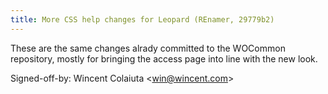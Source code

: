 ```yaml
---
title: More CSS help changes for Leopard (REnamer, 29779b2)
---
```


These are the same changes alrady committed to the WOCommon repository, mostly for bringing the access page into line with the new look.

Signed-off-by: Wincent Colaiuta &lt;win@wincent.com&gt;

